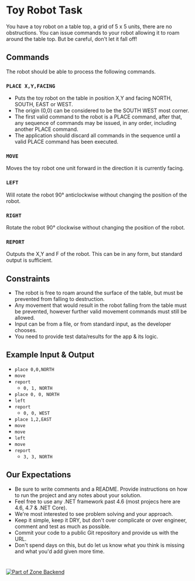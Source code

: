 # Toy Robot Task 
You have a toy robot on a table top, a grid of 5 x 5 units, there are no obstructions. You can issue commands to your robot allowing it to roam around the table top. But be careful, don't let it fall off!

## Commands
The robot should be able to process the following commands.

### `PLACE X,Y,FACING`

* Puts the toy robot on the table in position X,Y and facing NORTH, SOUTH, EAST or WEST.
* The origin (0,0) can be considered to be the SOUTH WEST most corner.
* The first valid command to the robot is a PLACE command, after that, any sequence of commands may be issued, in any order, including another PLACE command.
* The application should discard all commands in the sequence until a valid PLACE command has been executed.

### `MOVE`

Moves the toy robot one unit forward in the direction it is currently facing.

### `LEFT`

Will rotate the robot 90° anticlockwise without changing the position of the robot.

### `RIGHT`

Rotate the robot 90° clockwise without changing the position of the robot.

### `REPORT`

Outputs the X,Y and F of the robot. This can be in any form, but standard output is sufficient.

## Constraints
* The robot is free to roam around the surface of the table, but must be prevented from falling to destruction. 
* Any movement that would result in the robot falling from the table must be prevented, however further valid movement commands must still be allowed.
* Input can be from a file, or from standard input, as the developer chooses.
* You need to provide test data/results for the app & its logic.


## Example Input & Output

* `place 0,0,NORTH`
* `move`
* `report` 
    *  `0, 1, NORTH`
* `place 0, 0, NORTH`
* `left`
* `report` 
    *  `0, 0, WEST`
* `place 1,2,EAST`
* `move`
* `move`
* `left`
* `move`
* `report`
    *  `3, 3, NORTH`



## Our Expectations

* Be sure to write comments and a README. Provide instructions on how to run the project and any notes about your solution.
* Feel free to use any .NET framework past 4.6 (most projecs here are 4.6, 4.7 & .NET Core).
* We're most interested to see problem solving and your approach.
* Keep it simple, keep it DRY, but don't over complicate or over engineer, comment and test as much as possible.
* Commit your code to a public Git repository and provide us with the URL.
* Don't spend days on this, but do let us know what you think is missing and what you'd add given more time.
#
[![Part of Zone Backend][zone-be-image]][zone-be-url]


[zone-be-image]: https://img.shields.io/badge/-backend-lightgrey.svg?logo=data:image/svg+xml;base64,PHN2ZyB2aWV3Qm94PSIwIDAgMTMgMTQiIHZlcnNpb249IjEuMSIgeG1sbnM9Imh0dHA6Ly93d3cudzMub3JnLzIwMDAvc3ZnIiB4bWxuczp4bGluaz0iaHR0cDovL3d3dy53My5vcmcvMTk5OS94bGluayI+ICAgIDxwb2x5Z29uIGlkPSJTaGFwZSIgZmlsbD0iI0ZGRkZGRiIgZmlsbC1ydWxlPSJub256ZXJvIiBwb2ludHM9IjYuMjc3NjY4NzEgMTAuNzU0MjMzMSAxMi45OTU5NTA5IDAgMi43MzMwMDYxMyAwIDAuNzMwMDYxMzUgMy4xOTc2Njg3MSA2LjcxOTE0MTEgMy4xOTc2Njg3MSAwIDEzLjk1MTA0MjkgMTAuMjU5NTA5MiAxMy45NTEwNDI5IDEyLjI2MzMxMjkgMTAuNzUxNjU2NCI+PC9wb2x5Z29uPjwvc3ZnPg==&longCache=true&style=flat-square&colorA=2C2B39&colorB=1010E5
[zone-be-url]: https://github.com/zone/
